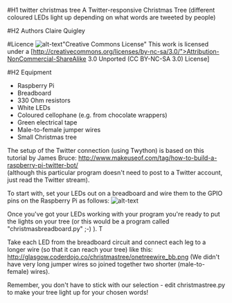 #H1 twitter christmas tree 
A Twitter-responsive Christmas Tree (different coloured LEDs light up depending on what words are tweeted by people)

#H2 Authors
Claire Quigley

#Licence
![alt-text](http://creativecommons.org/licenses/by-nc-sa/3.0/deed.en_US)"Creative Commons License" This work is licensed under a [http://creativecommons.org/licenses/by-nc-sa/3.0/">Attribution-NonCommercial-ShareAlike 3.0 Unported (CC BY-NC-SA 3.0) License]

#H2 Equipment
* Raspberry Pi
* Breadboard
* 330 Ohm resistors
* White LEDs
* Coloured cellophane (e.g. from chocolate wrappers)
* Green electrical tape
* Male-to-female jumper wires
* Small Christmas tree



The setup of the Twitter connection (using Twython) is based on this tutorial by James Bruce: http://www.makeuseof.com/tag/how-to-build-a-raspberry-pi-twitter-bot/  
(although this particular program doesn't need to post to a Twitter account, just read the Twitter stream).

To start with, set your LEDs out on a breadboard  and wire them to the GPIO pins on the Raspberry Pi as follows: ![alt-text](http://glasgow.coderdojo.co/christmastree/xmastreeCircuit_colours_numbers.png "Initial circuit layout")

Once you've got your LEDs working with your program you're ready to put the lights on your tree (or this would be a program called "christmasbreadboard.py" ;-) ). T

Take each LED from the breadboard circuit and connect each leg to a longer wire (so that it can reach your tree) like this: http://glasgow.coderdojo.co/christmastree/onetreewire_bb.png
(We didn't have very long jumper wires so joined together two shorter (male-to-female) wires).

Remember, you don't have to stick with our selection - edit christmastree.py to make your tree light up for your chosen words!

